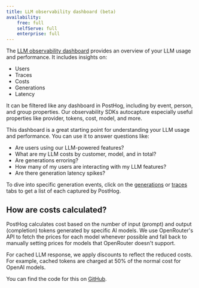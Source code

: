 ```yaml
---
title: LLM observability dashboard (beta)
availability:
    free: full
    selfServe: full
    enterprise: full
---
```


The [LLM observability dashboard](https://us.posthog.com/llm-observability) provides an overview of your LLM usage and performance. It includes insights on:

- Users
- Traces
- Costs
- Generations
- Latency

<ProductScreenshot
    imageLight="https://res.cloudinary.com/dmukukwp6/image/upload/Clean_Shot_2025_01_15_at_08_31_29_4e1702243d.png"
    imageDark="https://res.cloudinary.com/dmukukwp6/image/upload/Clean_Shot_2025_01_15_at_08_31_11_66aa4e13b7.png"
    alt="LLM observability dashboard"
    classes="rounded"
/>

It can be filtered like any dashboard in PostHog, including by event, person, and group properties. Our observability SDKs autocapture especially useful properties like provider, tokens, cost, model, and more.

This dashboard is a great starting point for understanding your LLM usage and performance. You can use it to answer questions like:

- Are users using our LLM-powered features?
- What are my LLM costs by customer, model, and in total?
- Are generations erroring?
- How many of my users are interacting with my LLM features?
- Are there generation latency spikes?

To dive into specific generation events, click on the [generations](https://us.posthog.com/llm-observability/generations) or [traces](https://us.posthog.com/llm-observability/traces) tabs to get a list of each captured by PostHog.

## How are costs calculated?

PostHog calculates cost based on the number of input (prompt) and output (completion) tokens generated by specific AI models. We use OpenRouter's API to fetch the prices for each model whenever possible and fall back to manually setting prices for models that OpenRouter doesn't support. 

For cached LLM response, we apply discounts to reflect the reduced costs. For example, cached tokens are charged at 50% of the normal cost for OpenAI models.

You can find the code for this on [GitHub](https://github.com/PostHog/posthog/tree/master/plugin-server/src/ingestion/ai-costs).